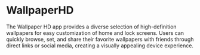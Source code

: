 # WallpaperHD
The Wallpaper HD app provides a diverse selection of high-definition wallpapers for easy customization of home and lock screens. Users can quickly browse, set, and share their favorite wallpapers with friends through direct links or social media, creating a visually appealing device experience.
